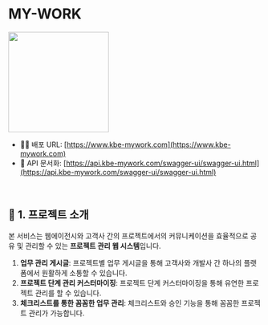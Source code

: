 # MY-WORK

<img src="./images/mywork-logo.png" width="200px" />

* 🧑‍💻 배포 URL: [https://www.kbe-mywork.com](https://www.kbe-mywork.com)
* 📄 API 문서화: [https://api.kbe-mywork.com/swagger-ui/swagger-ui.html](https://api.kbe-mywork.com/swagger-ui/swagger-ui.html)

<br />

## 📝 1. 프로젝트 소개

본 서비스는 웹에이전시와 고객사 간의 프로젝트에서의 커뮤니케이션을 효율적으로 공유 및 관리할 수 있는 **프로젝트 관리 웹 시스템**입니다.

1. **업무 관리 게시글**: 프로젝트별 업무 게시글을 통해 고객사와 개발사 간 하나의 플랫폼에서 원활하게 소통할 수 있습니다.
2. **프로젝트 단계 관리 커스터마이징**: 프로젝트 단계 커스터마이징을 통해 유연한 프로젝트 관리를 할 수 있습니다.
3. **체크리스트를 통한 꼼꼼한 업무 관리**: 체크리스트와 승인 기능을 통해 꼼꼼한 프로젝트 관리가 가능합니다.

<br />
